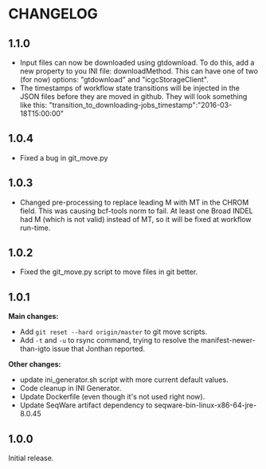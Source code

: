 # CHANGELOG

## 1.1.0
 - Input files can now be downloaded using gtdownload. To do this, add a new property to you INI file: downloadMethod.
This can have one of two (for now) options: "gtdownload" and "icgcStorageClient".
 -  The timestamps of workflow state transitions will be injected in the JSON files before they are moved in github. They will look something like this: "transition_to_downloading-jobs_timestamp":"2016-03-18T15:00:00"

## 1.0.4
 - Fixed a bug in git_move.py

## 1.0.3
 - Changed pre-processing to replace leading M with MT in the CHROM field. This was causing bcf-tools norm to fail.
	At least one Broad INDEL had M (which is not valid) instead of MT, so it will be fixed at workflow run-time. 
 
## 1.0.2
 - Fixed the git_move.py script to move files in git better.

## 1.0.1
**Main changes:**
 - Add `git reset --hard origin/master` to git move scripts.
 - Add `-t` and `-u` to rsync command, trying to resolve the manifest-newer-than-igto issue that Jonthan reported.

**Other changes:**
 - update ini_generator.sh script with more current default values.
 - Code cleanup in INI Generator.
 - Update Dockerfile (even though it's not used right now).
 - Update SeqWare artifact dependency to seqware-bin-linux-x86-64-jre-8.0.45
 
## 1.0.0
Initial release.